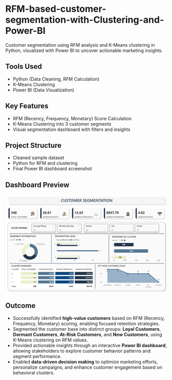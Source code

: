 # RFM-based-customer-segmentation-with-Clustering-and-Power-BI
Customer segmentation using RFM analysis and K-Means clustering in Python, visualized with Power BI to uncover actionable marketing insights.

## Tools Used
- Python (Data Cleaning, RFM Calculation)
- K-Means Clustering 
- Power BI (Data Visualization)

## Key Features
- RFM (Recency, Frequency, Monetary) Score Calculation
- K-Means Clustering into 3 customer segments
- Visual segmentation dashboard with filters and insights

## Project Structure
- Cleaned sample dataset
- Python for RFM and clustering
- Final Power BI dashboard screenshot

## Dashboard Preview

![Dashboard](dashboard.png)

## Outcome

- Successfully identified **high-value customers** based on RFM (Recency, Frequency, Monetary) scoring, enabling focused retention strategies.
- Segmented the customer base into distinct groups: **Loyal Customers**, **Dormant Customers**, **At-Risk Customers**, and **New Customers**, using K-Means clustering on RFM values.
- Provided actionable insights through an interactive **Power BI dashboard**, allowing stakeholders to explore customer behavior patterns and segment performance.
- Enabled **data-driven decision making** to optimize marketing efforts, personalize campaigns, and enhance customer engagement based on behavioral clusters.
